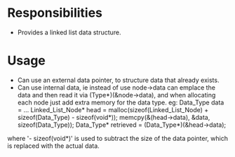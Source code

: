 # Responsibilities
* Provides a linked list data structure.

# Usage
* Can use an external data pointer, to structure data that already exists.
* Can use internal data, ie instead of use node->data can emplace the data and then read it via (Type*)(&node->data), and when allocating each node just add extra memory for the data type.
eg:
    Data_Type data = ...
    Linked_List_Node* head = malloc(sizeof(Linked_List_Node) + sizeof(Data_Type) - sizeof(void*));
    memcpy(&(head->data), &data, sizeof(Data_Type));
    Data_Type* retrieved = (Data_Type*)(&head->data);

where '- sizeof(void*)' is used to subtract the size of the data pointer, which is replaced with the actual data.